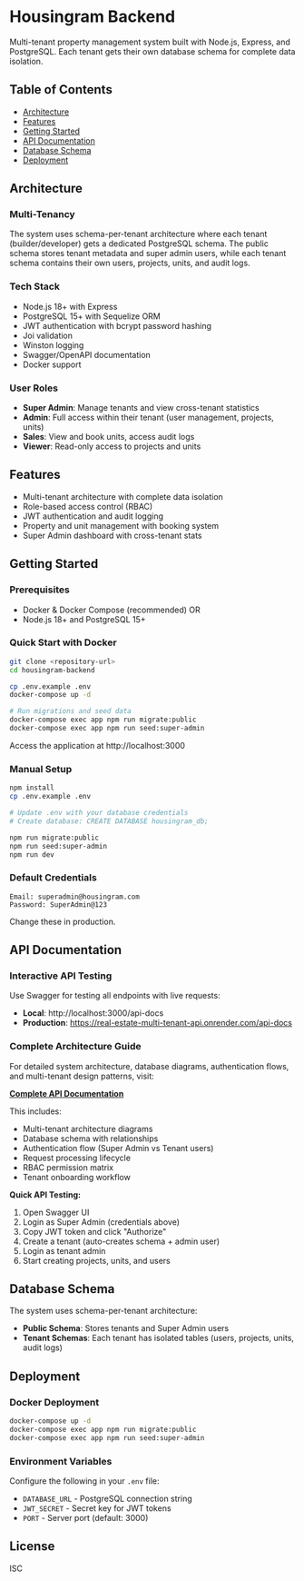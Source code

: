 # Housingram Backend

Multi-tenant property management system built with Node.js, Express, and PostgreSQL. Each tenant gets their own database schema for complete data isolation.

## Table of Contents

- [Architecture](#architecture)
- [Features](#features)
- [Getting Started](#getting-started)
- [API Documentation](#api-documentation)
- [Database Schema](#database-schema)
- [Deployment](#deployment)

## Architecture

### Multi-Tenancy
The system uses schema-per-tenant architecture where each tenant (builder/developer) gets a dedicated PostgreSQL schema. The public schema stores tenant metadata and super admin users, while each tenant schema contains their own users, projects, units, and audit logs.

### Tech Stack
- Node.js 18+ with Express
- PostgreSQL 15+ with Sequelize ORM
- JWT authentication with bcrypt password hashing
- Joi validation
- Winston logging
- Swagger/OpenAPI documentation
- Docker support

### User Roles
- **Super Admin**: Manage tenants and view cross-tenant statistics
- **Admin**: Full access within their tenant (user management, projects, units)
- **Sales**: View and book units, access audit logs
- **Viewer**: Read-only access to projects and units

## Features

- Multi-tenant architecture with complete data isolation
- Role-based access control (RBAC)
- JWT authentication and audit logging
- Property and unit management with booking system
- Super Admin dashboard with cross-tenant stats

## Getting Started

### Prerequisites
- Docker & Docker Compose (recommended) OR
- Node.js 18+ and PostgreSQL 15+

### Quick Start with Docker

```bash
git clone <repository-url>
cd housingram-backend

cp .env.example .env
docker-compose up -d

# Run migrations and seed data
docker-compose exec app npm run migrate:public
docker-compose exec app npm run seed:super-admin
```

Access the application at http://localhost:3000

### Manual Setup

```bash
npm install
cp .env.example .env

# Update .env with your database credentials
# Create database: CREATE DATABASE housingram_db;

npm run migrate:public
npm run seed:super-admin
npm run dev
```

### Default Credentials
```
Email: superadmin@housingram.com
Password: SuperAdmin@123
```
Change these in production.

## API Documentation

### Interactive API Testing
Use Swagger for testing all endpoints with live requests:
- **Local**: http://localhost:3000/api-docs
- **Production**: https://real-estate-multi-tenant-api.onrender.com/api-docs

### Complete Architecture Guide
For detailed system architecture, database diagrams, authentication flows, and multi-tenant design patterns, visit:

**[Complete API Documentation](https://rishisni.github.io/Real-Estate-Multi-Tenant-Api/API_DOCUMENTATION.html)**

This includes:
- Multi-tenant architecture diagrams
- Database schema with relationships
- Authentication flow (Super Admin vs Tenant users)
- Request processing lifecycle
- RBAC permission matrix
- Tenant onboarding workflow

**Quick API Testing:**
1. Open Swagger UI
2. Login as Super Admin (credentials above)
3. Copy JWT token and click "Authorize"
4. Create a tenant (auto-creates schema + admin user)
5. Login as tenant admin
6. Start creating projects, units, and users

## Database Schema

The system uses schema-per-tenant architecture:
- **Public Schema**: Stores tenants and Super Admin users
- **Tenant Schemas**: Each tenant has isolated tables (users, projects, units, audit logs)

## Deployment

### Docker Deployment
```bash
docker-compose up -d
docker-compose exec app npm run migrate:public
docker-compose exec app npm run seed:super-admin
```

### Environment Variables
Configure the following in your `.env` file:
- `DATABASE_URL` - PostgreSQL connection string
- `JWT_SECRET` - Secret key for JWT tokens
- `PORT` - Server port (default: 3000)

## License

ISC

